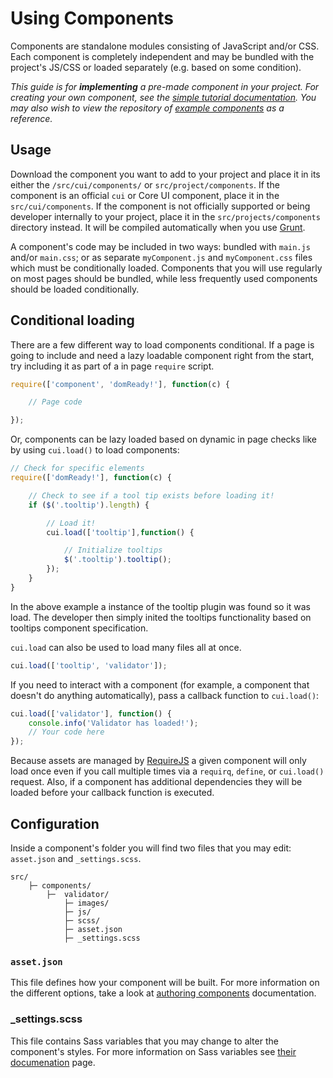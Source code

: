 # Using Components

Components are standalone modules consisting of JavaScript and/or CSS. Each component is completely independent and may be bundled with the project's JS/CSS or loaded separately (e.g. based on some condition).

*This guide is for **implementing** a pre-made component in your project. For creating your own component, see the [simple tutorial documentation](tutorial.html). You may also wish to view the repository of [example components](https://github.com/nyfrg/coreui-sample-components) as a reference.*

## Usage

Download the component you want to add to your project and place it in its either the `/src/cui/components/` or `src/project/components`. If the component is an official `cui` or Core UI component, place it in the `src/cui/components`. If the component is not officially supported or being developer internally to your project, place it in the `src/projects/components` directory instead. It will be compiled automatically when you use [Grunt](../core/build-process.html).

A component's code may be included in two ways: bundled with `main.js` and/or `main.css`; or as separate `myComponent.js` and `myComponent.css` files which must be conditionally loaded. Components that you will use regularly on most pages should be bundled, while less frequently used components should be loaded conditionally.

## Conditional loading

There are a few different way to load components conditional. If a page is going to include and need a lazy loadable component right from the start, try including it as part of a in page `require` script.

```js
require(['component', 'domReady!'], function(c) {

    // Page code

});
```
Or, components can be lazy loaded based on dynamic in page checks like by using `cui.load()` to load components:

```js
// Check for specific elements
require(['domReady!'], function(c) {

    // Check to see if a tool tip exists before loading it!
    if ($('.tooltip').length) {

        // Load it!
        cui.load(['tooltip'],function() {

            // Initialize tooltips
            $('.tooltip').tooltip();
        });
    }
}
```

In the above example a instance of the tooltip plugin was found so it was load. The developer then simply inited the tooltips functionality based on tooltips component specification.

`cui.load` can also be used to load many files all at once.

```js
cui.load(['tooltip', 'validator']);
```

If you need to interact with a component (for example, a component that doesn't do anything automatically), pass a callback function to `cui.load()`:

```js
cui.load(['validator'], function() {
    console.info('Validator has loaded!');
    // Your code here
});
```

Because assets are managed by [RequireJS](http://requirejs.org) a given component will only load once even if you call multiple times via a `requirq`, `define`, or `cui.load()` request. Also, if a component has additional dependencies they will be loaded before your callback function is executed.

## Configuration

Inside a component's folder you will find two files that you may edit: `asset.json` and `_settings.scss`.

```
src/
    ├─ components/
        ├─  validator/
            ├─ images/
            ├─ js/
            ├─ scss/
            ├─ asset.json
            ├─ _settings.scss
```

### `asset.json`

This file defines how your component will be built. For more information on the different options, take a look at [authoring components](authoring.html) documentation.


### _settings.scss

This file contains Sass variables that you may change to alter the component's styles. For more information on Sass variables see [their documenation](http://sass-lang.com/guide) page.

